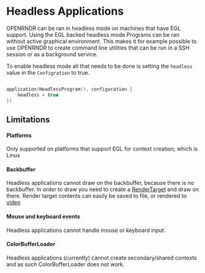 # Headless Applications

OPENRNDR can be ran in headless mode on machines that have EGL support. Using the EGL backed headless mode Programs can be ran without active graphical environment. This makes it for example possible
to use OPENRNDR to create command line utilities that can be run in a SSH session or as a background service.

To enable headless mode all that needs to be done is setting the `headless` value in the `Configration` to true.

```kotlin

application(HeadlessProgram(), configuration {
    headless = true
})
```

## Limitations

#### Platforms

Only supported on platforms that support EGL for context creation; which is  Linux

#### Backbuffer

Headless applications cannot draw on the backbuffer, because there is no backbuffer. In order to draw you need to create a [RenderTarget](Tutorial_RenderTargets.md) and draw on there. Render target contents can easily be saved to file, or rendered to [video](Tutorial_VideoWriter.md)

#### Mouse and keyboard events
Headless applications cannot handle mouse or keyboard input.

#### ColorBufferLoader
Headless applications (currently) cannot create secondary/shared contexts and as such ColorBufferLoader does not work.

